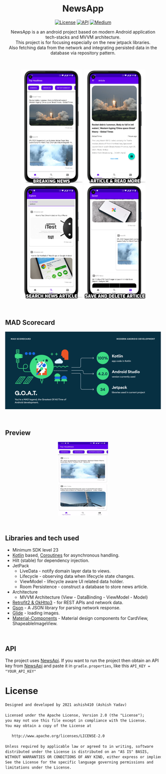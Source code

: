 <h1 align="center">NewsApp</h1>

<p align="center">
  <a href="https://opensource.org/licenses/Apache-2.0"><img alt="License" src="https://img.shields.io/badge/License-Apache%202.0-blue.svg"/></a>
  <a href="https://android-arsenal.com/api?level=23"><img alt="API" src="https://img.shields.io/badge/API-23%2B-brightgreen.svg?style=flat"/></a>
  <a href="https://ashish1.medium.com/"><img alt="Medium" src="https://skydoves.github.io/badges/Story-Medium.svg"/></a>
</p>

<p align="center">  
NewsApp is a an android project based on modern Android application tech-stacks and MVVM architecture.<br>This project is for focusing especially on the new jetpack libraries.<br>
Also fetching data from the network and integrating persisted data in the database via repository pattern.
</p>
</br>

<p align="center">
  <img alt="home" src="https://github.com/ashish410/NewsApp/blob/master/screenshots/home.png" width=200/></a>
  <img alt="article_and_save" src="https://github.com/ashish410/NewsApp/blob/master/screenshots/article_and_save.png" width=200/></a>
  <img alt="search" src="https://github.com/ashish410/NewsApp/blob/master/screenshots/search.png" width=200/></a>
  <img alt="save_and_delete" src="https://github.com/ashish410/NewsApp/blob/master/screenshots/save_and_delete.png" width=200/></a>
</p><br>

## MAD Scorecard
<p align="center"><img alt="mad_scorecard" src="https://github.com/ashish410/NewsApp/blob/master/screenshots/mad_scorecard.png" /></p>
<br>

## Preview
<p align="center"><img src="https://github.com/ashish410/NewsApp/blob/master/previews/app_preview.gif" align="center" width="32%"/> </p> <br>

## Libraries and tech used
- Minimum SDK level 23
- [Kotlin](https://kotlinlang.org/) based, [Coroutines](https://github.com/Kotlin/kotlinx.coroutines) for asynchronous handling.
- Hilt (stable) for dependency injection.
- JetPack
  - LiveData - notify domain layer data to views.
  - Lifecycle - observing data when lifecycle state changes.
  - ViewModel - lifecycle aware UI related data holder.
  - Room Persistence - construct a database to store news article.
- Architecture
  - MVVM Architecture (View - DataBinding - ViewModel - Model)
- [Retrofit2 & OkHttp3](https://github.com/square/retrofit) - for REST APIs and network data.
- [Gson](https://github.com/google/gson/) - A JSON library for parsing network response.
- [Glide](https://github.com/bumptech/glide) - loading images.
- [Material-Components](https://github.com/material-components/material-components-android) - Material design components for CardView, ShapeableImageView.
<br>

## API
The project uses [NewsApi](https://newsapi.org/). If you want to run the project then obtain an API key from [NewsApi](https://newsapi.org/) and paste it in ``gradle.properties``, like this ``API_KEY = "YOUR_API_KEY"``
<br>

# License
```xml
Designed and developed by 2021 ashish410 (Ashish Yadav)

Licensed under the Apache License, Version 2.0 (the "License");
you may not use this file except in compliance with the License.
You may obtain a copy of the License at

   http://www.apache.org/licenses/LICENSE-2.0

Unless required by applicable law or agreed to in writing, software
distributed under the License is distributed on an "AS IS" BASIS,
WITHOUT WARRANTIES OR CONDITIONS OF ANY KIND, either express or implied.
See the License for the specific language governing permissions and
limitations under the License.
```
